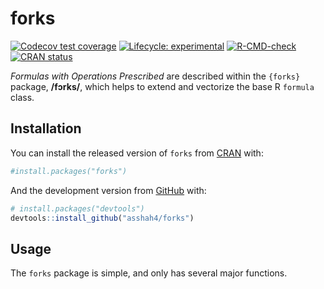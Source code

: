 
<!-- README.md is generated from README.Rmd. Please edit that file -->

# forks

<!-- badges: start -->

[![Codecov test
coverage](https://codecov.io/gh/asshah4/forks/branch/main/graph/badge.svg)](https://codecov.io/gh/asshah4/forks?branch=main)
[![Lifecycle:
experimental](https://img.shields.io/badge/lifecycle-experimental-orange.svg)](https://lifecycle.r-lib.org/articles/stages.html#experimental)
[![R-CMD-check](https://github.com/asshah4/forks/workflows/R-CMD-check/badge.svg)](https://github.com/asshah4/forks/actions)
[![CRAN
status](https://www.r-pkg.org/badges/version/forks)](https://CRAN.R-project.org/package=forks)
<!-- badges: end -->

*Formulas with Operations Prescribed* are described within the `{forks}`
package, **/fɔrks/**, which helps to extend and vectorize the base R
`formula` class.

## Installation

You can install the released version of `forks` from
[CRAN](https://CRAN.R-project.org) with:

``` r
#install.packages("forks")
```

And the development version from [GitHub](https://github.com/) with:

``` r
# install.packages("devtools")
devtools::install_github("asshah4/forks")
```

## Usage

The `forks` package is simple, and only has several major functions.
